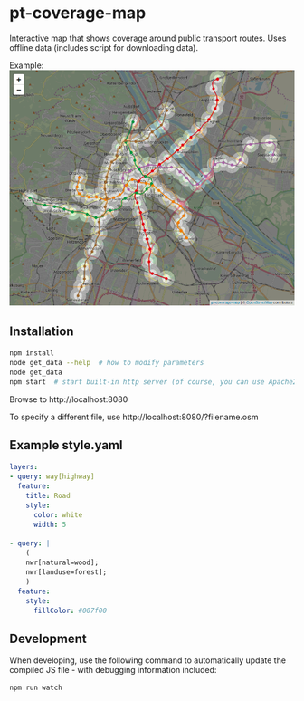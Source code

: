 # pt-coverage-map
Interactive map that shows coverage around public transport routes. Uses offline data (includes script for downloading data).

Example: ![Screenshot](./screenshot.png)

## Installation
```sh
npm install
node get_data --help  # how to modify parameters
node get_data
npm start  # start built-in http server (of course, you can use Apache2 too)
```

Browse to http://localhost:8080

To specify a different file, use http://localhost:8080/?filename.osm

## Example style.yaml
```yaml
layers:
- query: way[highway]
  feature:
    title: Road
    style:
      color: white
      width: 5

- query: |
    (
    nwr[natural=wood];
    nwr[landuse=forest];
    )
  feature:
    style:
      fillColor: #007f00
```

## Development
When developing, use the following command to automatically update the compiled JS file - with debugging information included:
```sh
npm run watch
```
